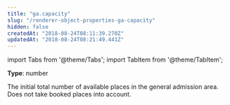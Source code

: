 ```yaml
---
title: "ga.capacity"
slug: "/renderer-object-properties-ga-capacity"
hidden: false
createdAt: "2018-08-24T08:11:39.270Z"
updatedAt: "2018-08-24T08:21:49.441Z"
---
```


import Tabs from '@theme/Tabs';
import TabItem from '@theme/TabItem';

**Type**: number  

The initial total number of available places in the general admission area. Does not take booked places into account.
